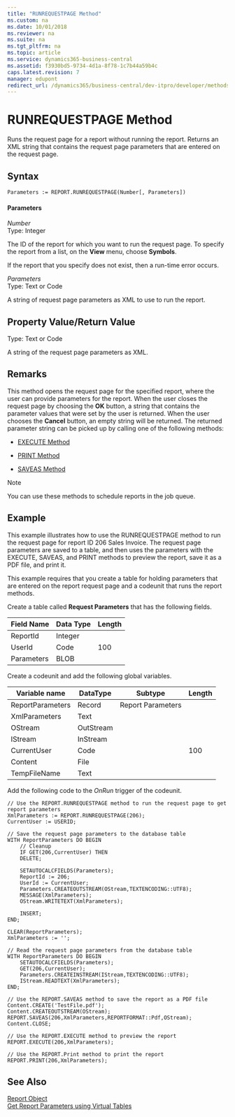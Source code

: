 ```yaml
---
title: "RUNREQUESTPAGE Method"
ms.custom: na
ms.date: 10/01/2018
ms.reviewer: na
ms.suite: na
ms.tgt_pltfrm: na
ms.topic: article
ms.service: dynamics365-business-central
ms.assetid: f3930bd5-9734-4d1a-8f78-1c7b44a59b4c
caps.latest.revision: 7
manager: edupont
redirect_url: /dynamics365/business-central/dev-itpro/developer/methods-auto/library
---
```


 

# RUNREQUESTPAGE Method
Runs the request page for a report without running the report. Returns an XML string that contains the request page parameters that are entered on the request page.  

## Syntax  

```  
Parameters := REPORT.RUNREQUESTPAGE(Number[, Parameters])  
```  

#### Parameters  
 *Number*  
 Type: Integer  

 The ID of the report for which you want to run the request page. To specify the report from a list, on the **View** menu, choose **Symbols**.  

 If the report that you specify does not exist, then a run-time error occurs.  

 *Parameters*  
 Type: Text or Code  

 A string of request page parameters as XML to use to run the report.  

## Property Value/Return Value  
 Type: Text or Code  

 A string of the request page parameters as XML.  

## Remarks  
 This method opens the request page for the specified report, where the user can provide parameters for the report. When the user closes the request page by choosing the **OK** button, a string that contains the parameter values that were set by the user is returned. When the user chooses the **Cancel** button, an empty string will be returned. The returned parameter string can be picked up by calling one of the following methods:  

-   [EXECUTE Method](devenv-EXECUTE-Method.md)  

-   [PRINT Method](devenv-PRINT-Method.md)  

-   [SAVEAS Method](devenv-SAVEAS-Method.md)  

> [!NOTE]  
>  You can use these methods to schedule reports in the job queue.  

## Example  
 This example illustrates how to use the RUNREQUESTPAGE method to run the request page for report ID 206 Sales Invoice. The request page parameters are saved to a table, and then uses the parameters with the EXECUTE, SAVEAS, and PRINT methods to preview the report, save it as a PDF file, and print it.  

 This example requires that you create a table for holding parameters that are entered on the report request page and a codeunit that runs the report methods.  

 Create a table called **Request Parameters** that has the following fields.  

|Field Name|Data Type|Length|  
|----------------|---------------|------------|  
|ReportId|Integer||  
|UserId|Code|100|  
|Parameters|BLOB||  

 Create a codeunit and add the following global variables.  

|Variable name|DataType|Subtype|Length|  
|-------------------|--------------|-------------|------------|  
|ReportParameters|Record|Report Parameters||  
|XmlParameters|Text|||  
|OStream|OutStream|||  
|IStream|InStream|||  
|CurrentUser|Code||100|  
|Content|File|||  
|TempFileName|Text|||  

 Add the following code to the *OnRun* trigger of the codeunit.  

```  
// Use the REPORT.RUNREQUESTPAGE method to run the request page to get report parameters  
XmlParameters := REPORT.RUNREQUESTPAGE(206);  
CurrentUser := USERID;  

// Save the request page parameters to the database table  
WITH ReportParameters DO BEGIN  
    // Cleanup  
    IF GET(206,CurrentUser) THEN  
    DELETE;  

    SETAUTOCALCFIELDS(Parameters);  
    ReportId := 206;  
    UserId := CurrentUser;  
    Parameters.CREATEOUTSTREAM(OStream,TEXTENCODING::UTF8);  
    MESSAGE(XmlParameters);  
    OStream.WRITETEXT(XmlParameters);  

    INSERT;  
END;  

CLEAR(ReportParameters);  
XmlParameters := '';  

// Read the request page parameters from the database table  
WITH ReportParameters DO BEGIN  
    SETAUTOCALCFIELDS(Parameters);  
    GET(206,CurrentUser);  
    Parameters.CREATEINSTREAM(IStream,TEXTENCODING::UTF8);  
    IStream.READTEXT(XmlParameters);  
END;  

// Use the REPORT.SAVEAS method to save the report as a PDF file  
Content.CREATE('TestFile.pdf');  
Content.CREATEOUTSTREAM(OStream);  
REPORT.SAVEAS(206,XmlParameters,REPORTFORMAT::Pdf,OStream);  
Content.CLOSE;  

// Use the REPORT.EXECUTE method to preview the report  
REPORT.EXECUTE(206,XmlParameters);  

// Use the REPORT.Print method to print the report  
REPORT.PRINT(206,XmlParameters);  

```  

## See Also  
 [Report Object](../devenv-report-object.md)   
 [Get Report Parameters using Virtual Tables](../devenv-get-report-parameters-with-virtual-tables.md)
 <!--Links [Request Pages](Request-Pages.md)-->
